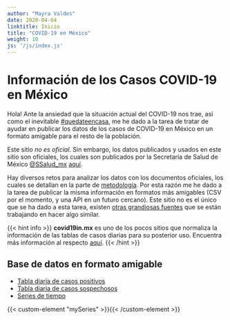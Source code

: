 ```yaml
---
author: "Mayra Valdes"
date: 2020-04-04
linktitle: Inicio
title: "COVID-19 en México"
weight: 10
js: '/js/index.js'
---
```


# Información de los Casos COVID-19 en México

Hola! Ante la ansiedad que la situación actual del COVID-19 nos trae, así como el inevitable [#quedateencasa](https://twitter.com/hashtag/QuedateEnCasa), me he dado a la tarea de tratar de ayudar en publicar los datos de los casos de COVID-19 en México en un formato amigable para el resto de la población.

Este sitio _no es oficial_. Sin embargo, los datos publicados y usados en este sitio son oficiales, los cuales son publicados por la Secretaría de Salud de México [@SSalud_mx](https://twitter.com/@SSalud_mx) [aquí](https://www.gob.mx/salud/documentos/coronavirus-covid-19-comunicado-tecnico-diario-238449). 

Hay diversos retos para analizar los datos con los documentos oficiales, los cuales se detallan en la parte de [metodología](/docs/metodologia/). Por esta razón me he dado a la tarea de publicar la misma información en formatos más amigables (CSV por el momento, y una API en un futuro cercano). Este sitio no es el único que se ha dado a esta tarea, existen [otras grandiosas fuentes](/docs/acerca/trabajos-similares/) que se están trabajando en hacer algo similar. 

{{< hint info >}}
**covid19in.mx** es uno de los pocos sitios que normaliza la información de las tablas de casos diarias para su posterior uso. Encuentra más información al respecto [aquí](/docs/datos/tablas-casos/normalizacion/).
{{< /hint >}}

## Base de datos en formato amigable
* [Tabla diaria de casos positivos](/docs/datos/tablas-casos/casos-positivos/)
* [Tabla diaria de casos sospechosos](/docs/datos/tablas-casos/casos-sospechosos/)
* [Series de tiempo](/docs/datos/series-de-tiempo/)

{{< custom-element "mySeries" >}}{{< /custom-element >}}